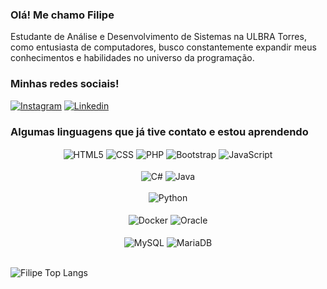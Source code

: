 ### Olá! Me chamo Filipe

Estudante de Análise e Desenvolvimento de Sistemas na ULBRA Torres, como entusiasta de computadores, busco constantemente expandir meus conhecimentos e habilidades no universo da programação.

### Minhas redes sociais!

[![Instagram](https://img.shields.io/badge/Instagram-E4405F?style=for-the-badge&logo=instagram&logoColor=white)](https://Instagram.com/filipe_magnuss)
[![Linkedin](https://img.shields.io/badge/LinkedIn-0077B5?style=for-the-badge&logo=linkedin&logoColor=white)](https://www.linkedin.com/in/filipe-hahn-magnus-9bb9771b0/)

### Algumas linguagens que já tive contato e estou aprendendo

<div style="text-align: center;">
        <img align="center" alt="HTML5" src="https://img.shields.io/badge/HTML5-E34F26?style=for-the-badge&logo=html5&logoColor=white"/>
        <img align="center" alt="CSS" src="https://img.shields.io/badge/CSS-239120?&style=for-the-badge&logo=css3&logoColor=white"/>
        <img align="center" alt="PHP" src="https://img.shields.io/badge/PHP-777BB4?style=for-the-badge&logo=php&logoColor=white"/>
        <img align="center" alt="Bootstrap" src="https://img.shields.io/badge/Bootstrap-563D7C?style=for-the-badge&logo=bootstrap&logoColor=white"/>
        <img align="center" alt="JavaScript" src="https://img.shields.io/badge/JavaScript-323330?style=for-the-badge&logo=javascript&logoColor=F7DF1E"/>
        <br>
        <br>
        <img align="center" alt="C#" src="https://img.shields.io/badge/C%23-239120?style=for-the-badge&logo=c-sharp&logoColor=white"/>
        <img align="center" alt="Java" src="https://img.shields.io/badge/Java-ED8B00?style=for-the-badge&logo=openjdk&logoColor=white"/>
        <br>
        <br>
        <img align="center" alt="Python" src="https://img.shields.io/badge/Python-14354C?style=for-the-badge&logo=python&logoColor=white"/>
        <br>
        <br>
        <img align="center" alt="Docker" src="https://camo.githubusercontent.com/d7a25fafd0829b3c61a4e2c91d5a0e6cb0ad9acc8332464f43fa961f7ff39517/68747470733a2f2f696d672e736869656c64732e696f2f62616467652f646f636b65722532302d2532333064623765642e7376673f267374796c653d666f722d7468652d6261646765266c6f676f3d646f636b6572266c6f676f436f6c6f723d7768697465"/>
        <img align="center" alt="Oracle" src="https://img.shields.io/badge/Oracle-F80000?style=for-the-badge&logo=oracle&logoColor=black"/>
        <br>
        <br>
        <img align="center" alt="MySQL" src="https://img.shields.io/badge/MySQL-00000F?style=for-the-badge&logo=mysql&logoColor=white"/>
        <img align="center" alt="MariaDB" src="https://img.shields.io/badge/MariaDB-003545?style=for-the-badge&logo=mariadb&logoColor=white"/>
</div>

<br/>

![Filipe Top Langs](https://github-readme-stats.vercel.app/api/top-langs/?username=filipemagnuss&layout=compact)
